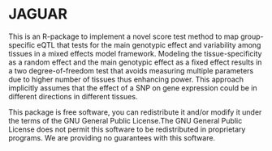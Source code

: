 JAGUAR
======

This is an R-package to implement a novel score test method to map group-specific eQTL that tests for the main genotypic effect and variability among tissues in a mixed effects model framework. Modeling the tissue-specificity as a random effect and the main genotypic effect as a fixed effect results in a two degree-of-freedom test that avoids measuring multiple parameters due to higher number of tissues thus enhancing power. This approach implicitly assumes that the effect of a SNP on gene expression could be in different directions in different tissues.

This package is free software, you can redistribute it and/or modify it under the terms of the GNU General Public License.The GNU General Public License does not permit this software to be redistributed in proprietary programs. We are providing no guarantees with this software.
